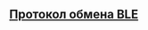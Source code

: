 ## [Протокол обмена BLE](https://git.perco.ru/das/ir29/-/wikis/%D0%9F%D1%80%D0%BE%D1%82%D0%BE%D0%BA%D0%BE%D0%BB-%D0%BE%D0%B1%D0%BC%D0%B5%D0%BD%D0%B0-BLE)
